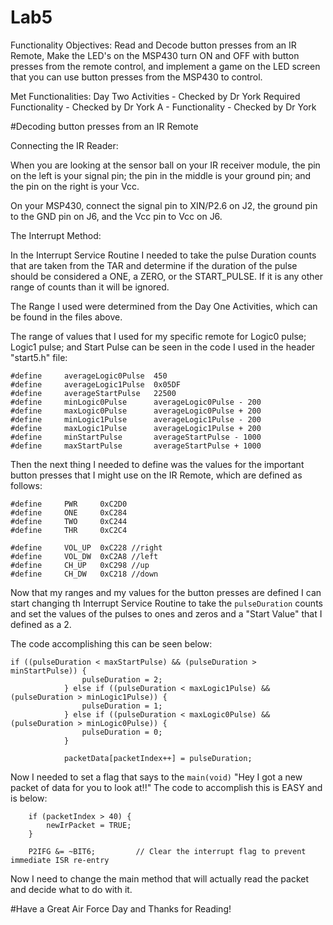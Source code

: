 Lab5
====

Functionality Objectives: Read and Decode button presses from an IR Remote, Make the LED's on the MSP430 turn ON and OFF with button presses from the remote control, and implement a game on the LED screen that you can use button presses from the MSP430 to control.

Met Functionalities: Day Two Activities - Checked by Dr York
                    Required Functionality - Checked by Dr York
                    A - Functionality - Checked by Dr York
                    

#Decoding button presses from an IR Remote

Connecting the IR Reader:

When you are looking at the sensor ball on your IR receiver module, the pin on the left is your signal pin; the pin in the middle is your ground pin; and the pin on the right is your Vcc.

On your MSP430, connect the signal pin to XIN/P2.6 on J2, the ground pin to the GND pin on J6, and the Vcc pin to Vcc on J6.

The Interrupt Method:

In the Interrupt Service Routine I needed to take the pulse Duration counts that are taken from the TAR and determine if the duration of the pulse should be considered a ONE, a ZERO, or the START_PULSE. If it is any other range of counts than it will be ignored.

The Range I used were determined from the Day One Activities, which can be found in the files above.

The range of values that I used for my specific remote for Logic0 pulse; Logic1 pulse; and Start Pulse can be seen in the code I used in the header "start5.h" file:

```
#define		averageLogic0Pulse	450
#define		averageLogic1Pulse	0x05DF
#define		averageStartPulse	22500
#define		minLogic0Pulse		averageLogic0Pulse - 200
#define		maxLogic0Pulse		averageLogic0Pulse + 200
#define		minLogic1Pulse		averageLogic1Pulse - 200
#define		maxLogic1Pulse		averageLogic1Pulse + 200
#define		minStartPulse		averageStartPulse - 1000
#define		maxStartPulse		averageStartPulse + 1000
```

Then the next thing I needed to define was the values for the important button presses that I might use on the IR Remote, which are defined as follows:

```
#define		PWR		0xC2D0
#define		ONE		0xC284
#define		TWO		0xC244
#define		THR		0xC2C4

#define		VOL_UP	0xC228 //right
#define		VOL_DW	0xC2A8 //left
#define		CH_UP	0xC298 //up
#define		CH_DW	0xC218 //down
```

Now that my ranges and my values for the button presses are defined I can start changing th Interrupt Service Routine to take the `pulseDuration` counts and set the values of the pulses to ones and zeros and a "Start Value" that I defined as a 2.

The code accomplishing this can be seen below:

```
if ((pulseDuration < maxStartPulse) && (pulseDuration > minStartPulse)) {
				pulseDuration = 2;
			} else if ((pulseDuration < maxLogic1Pulse) && (pulseDuration > minLogic1Pulse)) {
				pulseDuration = 1;
			} else if ((pulseDuration < maxLogic0Pulse) && (pulseDuration > minLogic0Pulse)) {
				pulseDuration = 0;
			}

			packetData[packetIndex++] = pulseDuration;
```

Now I needed to set a flag that says to the `main(void)` "Hey I got a new packet of data for you to look at!!"
The code to accomplish this is EASY and is below:
```
	if (packetIndex > 40) {
		newIrPacket = TRUE;
	}

	P2IFG &= ~BIT6;			// Clear the interrupt flag to prevent immediate ISR re-entry
```

Now I need to change the main method that will actually read the packet and decide what to do with it.





#Have a Great Air Force Day and Thanks for Reading!


